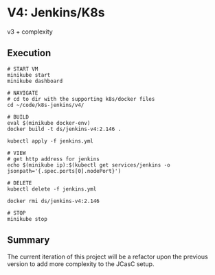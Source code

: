 # V4: Jenkins/K8s
v3 + complexity

## Execution
```shell
# START VM
minikube start
minikube dashboard

# NAVIGATE
# cd to dir with the supporting k8s/docker files
cd ~/code/k8s-jenkins/v4/

# BUILD
eval $(minikube docker-env)
docker build -t ds/jenkins-v4:2.146 .

kubectl apply -f jenkins.yml

# VIEW
# get http address for jenkins
echo $(minikube ip):$(kubectl get services/jenkins -o jsonpath='{.spec.ports[0].nodePort}')

# DELETE
kubectl delete -f jenkins.yml

docker rmi ds/jenkins-v4:2.146

# STOP
minikube stop
```

## Summary

The current iteration of this project will be a refactor upon the previous version to add more complexity to the JCasC setup.
